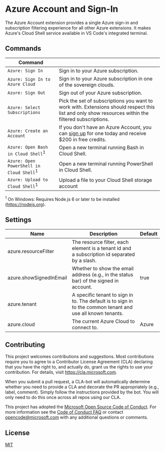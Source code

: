 # Azure Account and Sign-In
The Azure Account extension provides a single Azure sign-in and subscription filtering experience for all other Azure extensions. It makes Azure's Cloud Shell service available in VS Code's integrated terminal.

## Commands


| Command |  |
| --- | --- |
| `Azure: Sign In`  | Sign in to your Azure subscription.
| `Azure: Sign In to Azure Cloud` | Sign in to your Azure subscription in one of the sovereign clouds.
| `Azure: Sign Out` | Sign out of your Azure subscription.
| `Azure: Select Subscriptions` | Pick the set of subscriptions you want to work with. Extensions should respect this list and only show resources within the filtered subscriptions.
| `Azure: Create an Account`  | If you don't have an Azure Account, you can [sign up](https://azure.microsoft.com/en-us/free/?utm_source=campaign&utm_campaign=vscode-azure-account&mktingSource=vscode-azure-account) for one today and receive $200 in free credits.
| `Azure: Open Bash in Cloud Shell`<sup>1</sup> | Open a new terminal running Bash in Cloud Shell.
| `Azure: Open PowerShell in Cloud Shell`<sup>1</sup> | Open a new terminal running PowerShell in Cloud Shell.
| `Azure: Upload to Cloud Shell`<sup>1</sup> | Upload a file to your Cloud Shell storage account
<sup>1</sup> On Windows: Requires Node.js 6 or later to be installed (https://nodejs.org).

## Settings

| Name | Description | Default |
| --- | --- | --- |
| azure.resourceFilter | The resource filter, each element is a tenant id and a subscription id separated by a slash.	 |
| azure.showSignedInEmail | Whether to show the email address (e.g., in the status bar) of the signed in account.	 | true
| azure.tenant | A specific tenant to sign in to. The default is to sign in to the common tenant and use all known tenants. |
| azure.cloud | The current Azure Cloud to connect to. | Azure

## Contributing

This project welcomes contributions and suggestions.  Most contributions require you to agree to a
Contributor License Agreement (CLA) declaring that you have the right to, and actually do, grant us
the rights to use your contribution. For details, visit https://cla.microsoft.com.

When you submit a pull request, a CLA-bot will automatically determine whether you need to provide
a CLA and decorate the PR appropriately (e.g., label, comment). Simply follow the instructions
provided by the bot. You will only need to do this once across all repos using our CLA.

This project has adopted the [Microsoft Open Source Code of Conduct](https://opensource.microsoft.com/codeofconduct/).
For more information see the [Code of Conduct FAQ](https://opensource.microsoft.com/codeofconduct/faq/) or
contact [opencode@microsoft.com](https://github.com/microsoft/vscode-azure-account/blob/master/mailto:opencode@microsoft.com) with any additional questions or comments.

## License
[MIT](https://github.com/microsoft/vscode-azure-account/blob/master/LICENSE.md)
